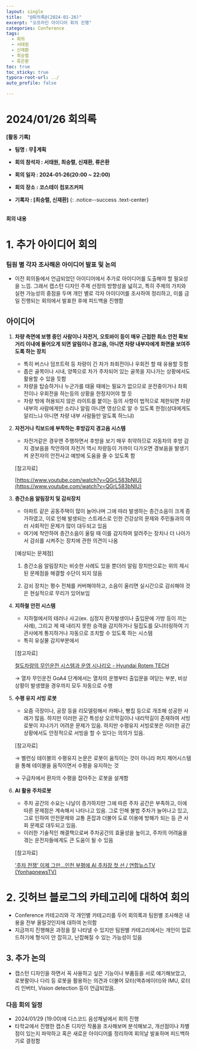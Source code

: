 ```yaml
---
layout: single
title:  "@회의록@(2024-01-26)"
excerpt: "오프라인 아이디어 회의 진행"
categories: Conference
tags:
  - 회의
  - 서태원
  - 신재환
  - 최승렬
  - 류은환
toc: true
toc_sticky: true
typora-root-url: ../
auto_profile: false

---
```

# 2024/01/26 회의록

**[활동 기록]** 
- **팀명 : 무**𨖴**계획**
  
- **회의 참석자 : 서태원, 최승렬, 신재환, 류은환**

- **회의 일자 : 2024-01-26(20:00 ~ 22:00)**
  
- **회의 장소 : 코스테이 컴포즈커피**
  
- **기록자 : [최승렬, 신재환]** 
{: .notice--success .text-center}

<br/>                                                               **회의 내용**

# 1. 추가 아이디어 회의

### 팀원 별 각자 조사해온 아이디어 발표 및 논의

- 이전 회의들에서 언급되었던 아이디어에서 추가로 아이디어를 도출해야 할 필요성을 느낌. 그래서 캡스턴 디자인 주제 선정의 방향성을 넓히고, 특히 주제의 가치와 실현 가능성의 중점을 두며 개인 별로 각자 아이디어를 조사하여 정리하고, 이를 금일 진행되는 회의에서 발표한 후에 피드백을 진행함

## 아이디어

1. **차량 측면에 보행 중인 사람이나 자전거, 오토바이 등이 매우 근접한 최소 안전 확보 거리 이내에 들어오게 되면 알림이나 경고음, 아니면 차량 내부자에게 화면을 보여주도록 하는 장치**
    - 특히 버스나 덤프트럭 등 차량이 긴 차가 좌회전이나 우회전 할 때 유용할 듯함
    - 좁은 골목이나 시내, 양쪽으로 차가 주차되어 있는 골목을 지나가는 상황에서도 활용할 수 있을 듯함
    - 차량을 탑승하거나 누군가를 태울 때에는 필요가 없으므로 운전중이거나 좌회전이나 우회전을 하는등의 상황을 한정지어야 할 듯
    - 차량 밖에 허용되지 않은 라이트를 붙이는 등의 사항이 법적으로 제한되면 차량 내부의 사람에게만 소리나 알림 아니면 영상으로 알 수 있도록 한정(상대에게도 알리느냐 아니면 차량 내부 사람들만 알도록 하느냐)

1. **자전거나 킥보드에 부착하는 후방감지 경고음 시스템**
    - 자전거같은 경우엔 주행하면서 후방을 보기 매우 취약하므로 자동차의 후방 감지 경보음을 착안하여 자전거 역시 차량등이 가까이 다가오면 경보음을 발생기켜 운전자의 안전사고 예방에 도움을 줄 수 있도록 함
    
    [참고자료]
    
    [https://www.youtube.com/watch?v=QGrL583bNlU](https://www.youtube.com/watch?v=QGrL583bNlU)
    

1. **층간소음 알림장치 및 감쇠장치**
    - 아파트 같은 공동주택이 많이 늘어나며 그에 따라 발생하는 층간소음이 크게 증가하였고,  이로 인해 발생되는 스트레스로 인한 건강상의 문제와 주민들과의 여러 사회적인 문제가 많이 대두되고 있음
    - 여기에 착안하여 층간소음이 울릴 때 이를 감지하여 알려주는 장치나 더 나아가서 감쇠를 시켜주는 장치에 관한 의견이 나옴
    
    [예상되는 문제점]
    
    1) 층간소음 알림장치는 비슷한 사례도 있을 뿐더러 알림 장치만으로는 위의 제시된 문제점을 해결할 수단이 되지 않음
    
    2) 감쇠 장치는 평수 전체를 커버해야하고, 소음이 울리면 실시간으로 감쇠해야 것은 현실적으로 무리가 있어보임
    

1. **지하철 안전 시스템**
    - 지하철에서의 테러나 사고(ex. 심정지 환자발생이나 출입문에 가방 등이 끼는 사례), 그리고 제 때 내리지 못한 승객을 감지하거나 밀집도를 모니터링하여 기관사에게 통지하거나 자동으로 조치할 수 있도록 하는 시스템
    - 특히 유실물 감지부분에서
    
    [참고자료]
    
    [철도차량의 무인운전 시스템과 운영 시나리오 - Hyundai Rotem TECH](https://tech.hyundai-rotem.com/new-normal/unmanned-driving-system-and-operation-scenario-of-railway-vehicles/)
    
    → 열차 무인운전 GoA4 단계에서는 열차의 운행부터 출입문을 여닫는 부분, 비상상황이 발생했을 경우까지 모두 자동으로 수행
    
2. **수평 유지 서빙 로봇**
    - 요즘 극장이나, 공장 등을 리모델링해서 카페나, 빵집 등으로 개조해 성공한 사례가 많음. 하지만 이러한 공간 특성상 오르막길이나 내리막길이 존재하여 서빙 로봇이 지나가기 어려운 문제가 있음. 하지만 수평유지 서빙로봇은 이러한 공간 상황에서도 안정적으로 서빙을 할 수 있다는 의의가 있음.
    
    [참고자료]
    
    → 벨런싱 테이블의 수평유지 논문은 로봇이 움직이는 것이 아니라 퍼지 제어시스템을 통해 테이블을 움직이면서 수평을 유지하는 것
    
    → 구급차에서 환자의 수평을 잡아주는 로봇을 설계함
    
3. **AI 활용 주차로봇**
    - 주차 공간의 수요는 나날이 증가하지만 그에 따른 주차 공간은 부족하고, 이에 따른 문제점은 계속해서 나타나고 있음. 그로 인해 불법 주차가 늘어나고 있고, 그로 인하여 안전문제와 교통 혼잡과 더불어 도로 이용에 방해가 되는 등 큰 사회 문제로 대두되고 있음.
    - 이러한 기술적인 해결책으로써 주차공간의 효율성을 높이고, 주차의 어려움을 겪는 운전자들에게도 큰 도움이 될 수 있음
    
    [참고자료]
    
    ['주차 전쟁' 이제 그만…인천 부평에 AI 주차장 첫 선 / 연합뉴스TV (YonhapnewsTV)](https://youtu.be/VXepTSz37qM)
    

# 2. 깃허브 블로그의 카테고리에 대하여 회의

- Conference 카테고리와 각 개인별 카테고리를 두어 회의록과 팀원별 조사해온 내용을 전부 올릴것인지에 대하여 논의함
- 지금까지 진행해온 과정을 잘 나타낼 수 있지만 팀원별 카테고리에서는 개인이 업로드하기에 형식이 안 잡히고, 난잡해질 수 있는 가능성이 있음

## 3. 추가 논의

- 캡스턴 디자인을 하면서 꼭 사용하고 싶은 기능이나 부품등을 서로 얘기해보았고, 로봇팔이나 다리 등 로봇을 활용하는 의견과 더불어 모터(액츄에이터)와 IMU, 로터리 인버터, Vision detection 등이 언급되었음.

### 다음 회의 일정

- 2024/01/29 (19:00)에 디스코드 음성채널에서 회의 진행
- 타학교에서 진행한 캡스톤 디자인 작품을 조사해보며 분석해보고, 개선점이나 차별점이 있는지 파악하고 혹은 새로운 아이디어를 정리하여 회의날 발표하며 피드백하기로 결정함
